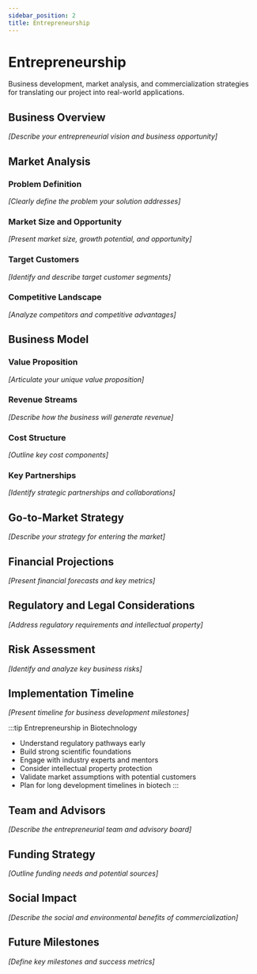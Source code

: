 ```yaml
---
sidebar_position: 2
title: Entrepreneurship
---
```


# Entrepreneurship

Business development, market analysis, and commercialization strategies for translating our project into real-world applications.

## Business Overview

*[Describe your entrepreneurial vision and business opportunity]*

## Market Analysis

### Problem Definition
*[Clearly define the problem your solution addresses]*

### Market Size and Opportunity
*[Present market size, growth potential, and opportunity]*

### Target Customers
*[Identify and describe target customer segments]*

### Competitive Landscape
*[Analyze competitors and competitive advantages]*

## Business Model

### Value Proposition
*[Articulate your unique value proposition]*

### Revenue Streams
*[Describe how the business will generate revenue]*

### Cost Structure
*[Outline key cost components]*

### Key Partnerships
*[Identify strategic partnerships and collaborations]*

## Go-to-Market Strategy

*[Describe your strategy for entering the market]*

## Financial Projections

*[Present financial forecasts and key metrics]*

## Regulatory and Legal Considerations

*[Address regulatory requirements and intellectual property]*

## Risk Assessment

*[Identify and analyze key business risks]*

## Implementation Timeline

*[Present timeline for business development milestones]*

:::tip Entrepreneurship in Biotechnology
- Understand regulatory pathways early
- Build strong scientific foundations
- Engage with industry experts and mentors
- Consider intellectual property protection
- Validate market assumptions with potential customers
- Plan for long development timelines in biotech
:::

## Team and Advisors

*[Describe the entrepreneurial team and advisory board]*

## Funding Strategy

*[Outline funding needs and potential sources]*

## Social Impact

*[Describe the social and environmental benefits of commercialization]*

## Future Milestones

*[Define key milestones and success metrics]*